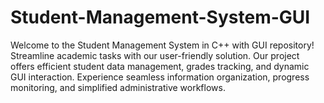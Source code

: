 # Student-Management-System-GUI
Welcome to the Student Management System in C++ with GUI repository! Streamline academic tasks with our user-friendly solution. Our project offers efficient student data management, grades tracking, and dynamic GUI interaction. Experience seamless information organization, progress monitoring, and simplified administrative workflows. 
